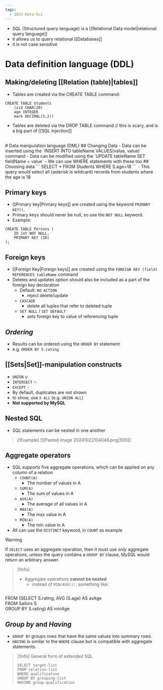 ```yaml
---
tags:
  - 1033-Data-Sci
---
```

- SQL (Structured query language) is a [[Relational Data model|relational query language]]
- it allows us to query relational [[Databases]]
- it is not case sensitive
# Data definition language (DDL)
## Making/deleting [[Relation (table)|tables]]
- Tables are created via the CREATE TABLE command:
```
CREATE TABLE Students
	(sid CHAR(20)
	age INTEGER
	mark DECIMAL(5,2))
```
- Tables are deleted via the DROP TABLE command // this is scary, and is a big part of [[SQL injection]]  
<br>
# Data manipulation language (DML)
## Changing Data
- Data can be inserted using the `INSERT INTO tableName VALUES(value, value)` command
- Data can be modified using the `UPDATE tableName SET fieldName = value`
	- We can use WHERE statements with these too
## Choosing data
```
SELECT *
FROM Students
WHERE S.age=18
```
- This query would select all (asterisk is wildcard) records from students where the age is 18

## Primary keys
- [[Primary key|Primary keys]] are created using the keyword `PRIMARY KEY()`.
- Primary keys should never be null, so use the `NOT NULL` keyword.
- Example:
```
CREATE TABLE Persons (  
    ID int NOT NULL,  
    PRIMARY KEY (ID)  
);
```



## Foreign keys
- [[Foreign Key|Foreign keys]] are created using the `FOREIGN KEY (field) REFERENCES tableName` command
- Deletes and updates option should also be included as a part of the foreign key declaration
	- Default: `NO ACTION` 
		- reject delete/update
	- `CASCADE` 
		- delete all tuples that refer to deleted tuple
	- `SET NULL` / `SET DEFAULT` 
		- sets foreign key to value of referencing tuple

## *Ordering*
- Results can be ordered using the `ORDER BY` statement
- e.g. `ORDER BY S.rating`

## [[Sets|Set]]-manipulation constructs
- `UNION` $\cup$
- `INTERSECT` $\cap$
- `EXCEPT` -
- By default, duplicates are not shown
- to show, use `X ALL` (e.g. `UNION ALL`)
- **Not supported by MySQL**

## Nested SQL
- SQL statements can be nested in one another

> [!Example]
> ![[Pasted image 20241022104046.png|500]]

## Aggregate operators

- SQL supports five aggregate operations, which can be applied on any column of a relation
	- `COUNT(A)` 
		- The number of values in A
	- `SUM(A)`
		- The sum of values in A
	- `AVG(A)`
		- The average of all values in A
	- `MAX(A)`
		- The max value in A
	- `MIN(A)`
		- The min value in A
- All can use the `DISTINCT` keyword, in `COUNT` as example

> [!Warning] 
> If `SELECT` uses an aggregate operation, then it must use *only* aggregate operations, unless the query contains a `GROUP BY` clause, MySQL would return an arbitrary answer.

>[!Info]
> - Aggregate operations **cannot be nested**
> 	- instead of `MIN(AVG())`, something like:
> ```SELECT MIN (avAge)  
FROM (SELECT S.rating, AVG (S.age) AS avAge  
FROM Sailors S  
GROUP BY S.rating) AS minAge


## *Group by* and *Having*
- `GROUP BY` groups rows that have the same values into summary rows.
- `HAVING` is similar to the `WHERE` clause but is compatible with aggregate statements.

> [!Info] General form of extended SQL
> ```
> SELECT target-list
> FROM relation-list
> WHERE qualification
> GROUP BY grouping-list
> HAVING group-qualification
>```

